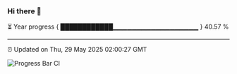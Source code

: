 ### Hi there 👋

⏳ Year progress { ████████████▁▁▁▁▁▁▁▁▁▁▁▁▁▁▁▁▁▁ } 40.57 %

---

⏰ Updated on Thu, 29 May 2025 02:00:27 GMT

![Progress Bar CI](https://github.com/ZhaoGui/ZhaoGui/workflows/Progress%20Bar%20CI/badge.svg)
